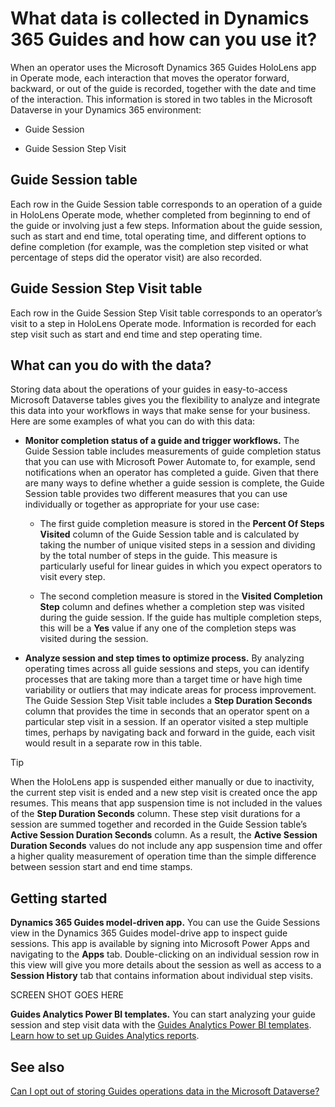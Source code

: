 

# What data is collected in Dynamics 365 Guides and how can you use it?

When an operator uses the Microsoft Dynamics 365 Guides HoloLens app in Operate mode, each interaction that moves the operator forward, backward, or out of the guide is recorded, together with the date and time of the interaction. This information is stored in two tables in the Microsoft Dataverse in your Dynamics 365 environment: 

- Guide Session

- Guide Session Step Visit  

## Guide Session table 

Each row in the Guide Session table corresponds to an operation of a guide in HoloLens Operate mode, whether completed from beginning to end of the guide or involving just a few steps. Information about the guide session, such as start and end time, total operating time, and different options to define completion (for example, was the completion step visited or what percentage of steps did the operator visit) are also recorded.  

## Guide Session Step Visit table 

Each row in the Guide Session Step Visit table corresponds to an operator’s visit to a step in HoloLens Operate mode. Information is recorded for each step visit such as start and end time and step operating time.  

## What can you do with the data? 

Storing data about the operations of your guides in easy-to-access Microsoft Dataverse tables gives you the flexibility to analyze and integrate this data into your workflows in ways that make sense for your business. Here are some examples of what you can do with this data: 

- **Monitor completion status of a guide and trigger workflows.** The Guide Session table includes measurements of guide completion status that you can use with Microsoft Power Automate to, for example, send notifications when an operator has completed a guide. Given that there are many ways to define whether a guide session is complete, the Guide Session table provides two different measures that you can use individually or together as appropriate for your use case:

    - The first guide completion measure is stored in the **Percent Of Steps Visited** column of the Guide Session table and is calculated by taking the number of unique visited steps in a session and dividing by the total number of steps in the guide. This measure is particularly useful for linear guides in which you expect operators to visit every step. 
    
    - The second completion measure is stored in the **Visited Completion Step** column and defines whether a completion step was visited during the guide session. If the guide has multiple completion steps, this will be a **Yes** value if any one of the completion steps was visited during the session.  

- **Analyze session and step times to optimize process.** By analyzing operating times across all guide sessions and steps, you can identify processes that are taking more than a target time or have high time variability or outliers that may indicate areas for process improvement. The Guide Session Step Visit table includes a **Step Duration Seconds** column that provides the time in seconds that an operator spent on a particular step visit in a session. If an operator visited a step multiple times, perhaps by navigating back and forward in the guide, each visit would result in a separate row in this table. 

> [!TIP]
> When the HoloLens app is suspended either manually or due to inactivity, the current step visit is ended and a new step visit is created once the app resumes. This means that app suspension time is not included in the values of the **Step Duration Seconds** column. These step visit durations for a session are summed together and recorded in the Guide Session table’s **Active Session Duration Seconds** column. As a result, the **Active Session Duration Seconds** values do not include any app suspension time and offer a higher quality measurement of operation time than the simple difference between session start and end time stamps.   

## Getting started 

**Dynamics 365 Guides model-driven app.** You can use the Guide Sessions view in the Dynamics 365 Guides model-drive app to inspect guide sessions. This app is available by signing into Microsoft Power Apps and navigating to the **Apps** tab. Double-clicking on an individual session row in this view will give you more details about the session as well as access to a **Session History** tab that contains information about individual step visits.  

SCREEN SHOT GOES HERE

**Guides Analytics Power BI templates.** You can start analyzing your guide session and step visit data with the [Guides Analytics Power BI templates](analytics-ga-power-bi.md). [Learn how to set up Guides Analytics reports](analytics-ga-setup.md).  

## See also

[Can I opt out of storing Guides operations data in the Microsoft Dataverse?](admin-data-opt-out.md) 

 
